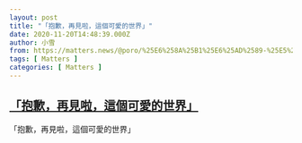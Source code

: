 ```yaml
---
layout: post
title: "「抱歉，再見啦，這個可愛的世界」"
date: 2020-11-20T14:48:39.000Z
author: 小雪
from: https://matters.news/@poro/%25E6%258A%25B1%25E6%25AD%2589-%25E5%2586%258D%25E8%25A6%258B%25E5%2595%25A6-%25E9%2580%2599%25E5%2580%258B%25E5%258F%25AF%25E6%2584%259B%25E7%259A%2584%25E4%25B8%2596%25E7%2595%258C-bafyreif3tk3mjt3hneg6tu3lqgpbeit2jfq2n5z4ivxnpcs54b4n6zxham
tags: [ Matters ]
categories: [ Matters ]
---
```

<!--1605883719000-->
[「抱歉，再見啦，這個可愛的世界」](https://matters.news/@poro/%25E6%258A%25B1%25E6%25AD%2589-%25E5%2586%258D%25E8%25A6%258B%25E5%2595%25A6-%25E9%2580%2599%25E5%2580%258B%25E5%258F%25AF%25E6%2584%259B%25E7%259A%2584%25E4%25B8%2596%25E7%2595%258C-bafyreif3tk3mjt3hneg6tu3lqgpbeit2jfq2n5z4ivxnpcs54b4n6zxham)
------

<div>
「抱歉，再見啦，這個可愛的世界」
</div>
